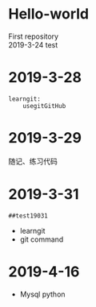 # Hello-world
First repository  
2019-3-24 test

# 2019-3-28
	learngit:
		usegitGitHub

# 2019-3-29
随记、练习代码

# 2019-3-31
	##test19031
	
- learngit
- git command

# 2019-4-16
- Mysql python
